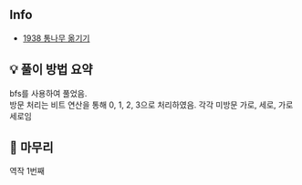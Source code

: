 ## Info
- [1938 통나무 옮기기](https://www.acmicpc.net/problem/1938)

## 💡 풀이 방법 요약
bfs를 사용하여 풀었음.  
방문 처리는 비트 연산을 통해 0, 1, 2, 3으로 처리하였음. 각각 미방문 가로, 세로, 가로세로임  

## 🙂 마무리
역작 1번째